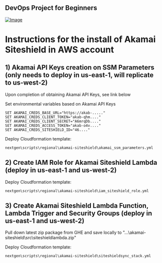 ## DevOps Project for Beginners   

[![Image](https://github.com/yankils/Simple-DevOps-Project/blob/master/Devops_course.PNG "DevOps Project - CI/CD with Jenkins Ansible Docker Kubernetes ")](https://www.udemy.com/course/valaxy-devops/?referralCode=8147A5CF4C8C7D9E253F)


# Instructions for the install of Akamai Siteshield in AWS account

## 1) Akamai API Keys creation on SSM Parameters (only needs to deploy in us-east-1, will replicate to us-west-2)
Upon completion of obtaining Akamai API Keys, see link below  

 
 Set environmental variables based on Akamai API Keys  
 
 ```
SET AKAMAI_CREDS_BASE_URL="https://akab-....."
SET AKAMAI_CREDS_CLIENT_TOKEN="akab-qhm...."
SET AKAMAI_CREDS_CLIENT_SECRET="A6mrqDb...."
SET AKAMAI_CREDS_ACCESS_TOKEN="akab-o4v...."
SET AKAMAI_CREDS_SITESHIELD_ID="46...."
```
 
 Deploy Cloudformation template:   
 ```
 nextgen\scripts\regional\akamai-siteshield\akamai_ssm_parameters.yml
 ```
 

## 2) Create IAM Role for Akamai Siteshield Lambda (deploy in us-east-1 and us-west-2)

Deploy Cloudformation template:  
```
nextgen\scripts\regional\akamai-siteshield\iam_siteshield_role.yml
```

## 3) Create Akamai Siteshield Lambda Function, Lambda Trigger and Security Groups (deploy in us-east-1 and us-west-2)  

Pull down latest zip package from GHE and save locally to "...\akamai-siteshield\src\siteshieldlambda.zip"  


Deploy Cloudformation template: 
```
nextgen\scripts\regional\akamai-siteshield\siteshieldsync_stack.yml
```
